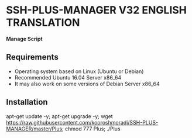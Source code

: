 # SSH-PLUS-MANAGER V32 ENGLISH TRANSLATION

**Manage Script**

## Requirements

* Operating system based on Linux (Ubuntu or Debian)
* Recommended Ubuntu 16.04 Server x86_64
* It may also work on some versions of Debian Server x86_64

## Installation

apt-get update -y; apt-get upgrade -y; wget https://raw.githubusercontent.com/kooroshmoradi/SSH-PLUS-MANAGER/master/Plus; chmod 777 Plus; ./Plus
